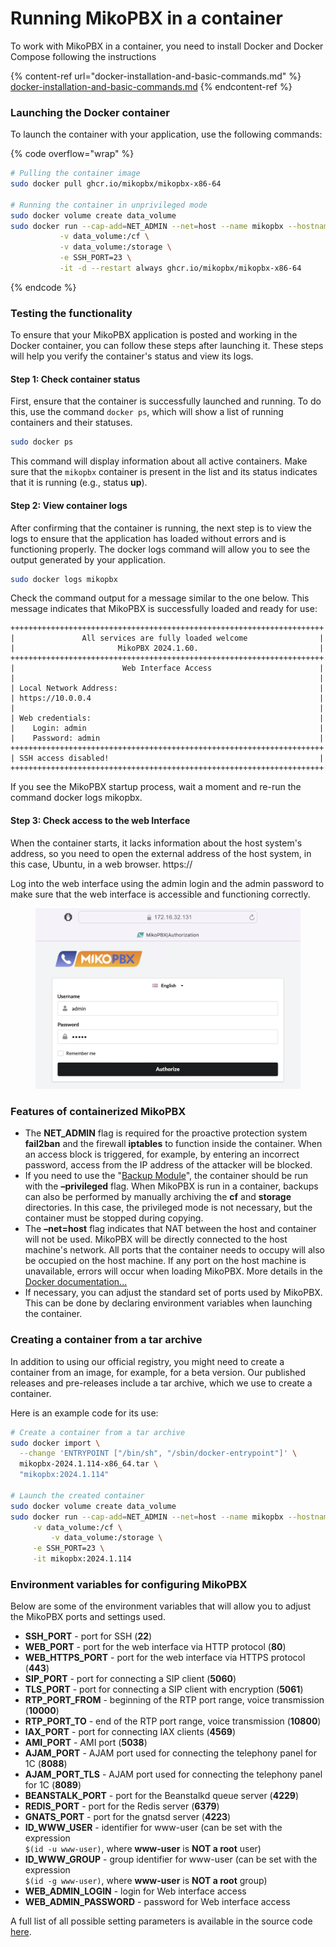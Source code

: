 # Running MikoPBX in a container

To work with MikoPBX in a container, you need to install Docker and Docker Compose following the instructions

{% content-ref url="docker-installation-and-basic-commands.md" %}
[docker-installation-and-basic-commands.md](docker-installation-and-basic-commands.md)
{% endcontent-ref %}

### Launching the Docker container

To launch the container with your application, use the following commands:

{% code overflow="wrap" %}
```bash
# Pulling the container image
sudo docker pull ghcr.io/mikopbx/mikopbx-x86-64

# Running the container in unprivileged mode
sudo docker volume create data_volume
sudo docker run --cap-add=NET_ADMIN --net=host --name mikopbx --hostname mikopbx \
           -v data_volume:/cf \
           -v data_volume:/storage \
           -e SSH_PORT=23 \
           -it -d --restart always ghcr.io/mikopbx/mikopbx-x86-64
```
{% endcode %}

### Testing the functionality

To ensure that your MikoPBX application is posted and working in the Docker container, you can follow these steps after launching it. These steps will help you verify the container's status and view its logs.

#### Step 1: Check container status

First, ensure that the container is successfully launched and running. To do this, use the command `docker ps`, which will show a list of running containers and their statuses.

```bash
sudo docker ps
```

This command will display information about all active containers. Make sure that the `mikopbx` container is present in the list and its status indicates that it is running (e.g., status **up**).

#### Step 2: View container logs

After confirming that the container is running, the next step is to view the logs to ensure that the application has loaded without errors and is functioning properly. The docker logs command will allow you to see the output generated by your application.

```bash
sudo docker logs mikopbx
```

Check the command output for a message similar to the one below. This message indicates that MikoPBX is successfully loaded and ready for use:

```
++++++++++++++++++++++++++++++++++++++++++++++++++++++++++++++++++++++
|               All services are fully loaded welcome                |
|                       MikoPBX 2024.1.60.                           |
++++++++++++++++++++++++++++++++++++++++++++++++++++++++++++++++++++++
|                        Web Interface Access                        |
|                                                                    |
| Local Network Address:                                             |
| https://10.0.0.4                                                   |
|                                                                    |
| Web credentials:                                                   |
|    Login: admin                                                    |
|    Password: admin                                                 |
++++++++++++++++++++++++++++++++++++++++++++++++++++++++++++++++++++++
| SSH access disabled!                                               |
++++++++++++++++++++++++++++++++++++++++++++++++++++++++++++++++++++++
```

If you see the MikoPBX startup process, wait a moment and re-run the command docker logs mikopbx.

#### Step 3: Check access to the web Interface

When the container starts, it lacks information about the host system's address, so you need to open the external address of the host system, in this case, Ubuntu, in a web browser. https://

Log into the web interface using the admin login and the admin password to make sure that the web interface is accessible and functioning correctly.

<figure><img src="../../.gitbook/assets/MikoPBXProxmoxInstallation_17 (2).png" alt=""><figcaption></figcaption></figure>

### Features of containerized MikoPBX

* The **NET\_ADMIN** flag is required for the proactive protection system **fail2ban** and the firewall **iptables** to function inside the container. When an access block is triggered, for example, by entering an incorrect password, access from the IP address of the attacker will be blocked.
* If you need to use the "[Backup Module](../../manual/maintenance/backup.md)", the container should be run with the **–privileged** flag. When MikoPBX is run in a container, backups can also be performed by manually archiving the **cf** and **storage** directories. In this case, the privileged mode is not necessary, but the container must be stopped during copying.
* The **–net=host** flag indicates that NAT between the host and container will not be used. MikoPBX will be directly connected to the host machine's network. All ports that the container needs to occupy will also be occupied on the host machine. If any port on the host machine is unavailable, errors will occur when loading MikoPBX. More details in the [Docker documentation...](https://docs.docker.com/network/host/)
* If necessary, you can adjust the standard set of ports used by MikoPBX. This can be done by declaring environment variables when launching the container.

### Creating a container from a tar archive

In addition to using our official registry, you might need to create a container from an image, for example, for a beta version. Our published releases and pre-releases include a tar archive, which we use to create a container.

Here is an example code for its use:

```bash
# Create a container from a tar archive
sudo docker import \
  --change 'ENTRYPOINT ["/bin/sh", "/sbin/docker-entrypoint"]' \
  mikopbx-2024.1.114-x86_64.tar \
  "mikopbx:2024.1.114"

# Launch the created container
sudo docker volume create data_volume
sudo docker run --cap-add=NET_ADMIN --net=host --name mikopbx --hostname mikopbx \
	 -v data_volume:/cf \
         -v data_volume:/storage \
	 -e SSH_PORT=23 \
	 -it mikopbx:2024.1.114
```

### Environment variables for configuring MikoPBX

Below are some of the environment variables that will allow you to adjust the MikoPBX ports and settings used.

* **SSH\_PORT** - port for SSH (**22**)
* **WEB\_PORT** - port for the web interface via HTTP protocol (**80**)
* **WEB\_HTTPS\_PORT** - port for the web interface via HTTPS protocol (**443**)
* **SIP\_PORT** - port for connecting a SIP client (**5060**)
* **TLS\_PORT** - port for connecting a SIP client with encryption (**5061**)
* **RTP\_PORT\_FROM** - beginning of the RTP port range, voice transmission (**10000**)
* **RTP\_PORT\_TO** - end of the RTP port range, voice transmission (**10800**)
* **IAX\_PORT** - port for connecting IAX clients (**4569**)
* **AMI\_PORT** - AMI port (**5038**)
* **AJAM\_PORT** - AJAM port used for connecting the telephony panel for 1C (**8088**)
* **AJAM\_PORT\_TLS** - AJAM port used for connecting the telephony panel for 1C (**8089**)
* **BEANSTALK\_PORT** - port for the Beanstalkd queue server (**4229**)
* **REDIS\_PORT** - port for the Redis server (**6379**)
* **GNATS\_PORT** - port for the gnatsd server (**4223**)
* **ID\_WWW\_USER** - identifier for www-user (can be set with the expression\
  `$(id -u www-user)`, where **www-user** is **NOT a root** user)
* **ID\_WWW\_GROUP** - group identifier for www-user (can be set with the expression\
  `$(id -g www-user)`, where **www-user** is **NOT a root** group)
* **WEB\_ADMIN\_LOGIN** - login for Web interface access
* **WEB\_ADMIN\_PASSWORD** - password for Web interface access

A full list of all possible setting parameters is available in the source code [here](https://github.com/mikopbx/Core/blob/develop/src/Common/Models/PbxSettingsConstants.php).
